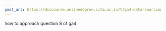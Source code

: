 ```yaml
---
post_url: https://discourse.onlinedegree.iitm.ac.in/t/ga4-data-sourcing-discussion-thread-tds-jan-2025/165959/310
---
```

how to approach question 8 of ga4